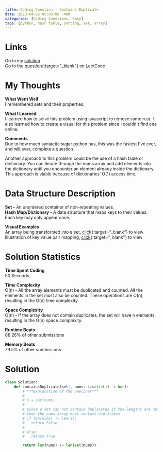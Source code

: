 ```yaml
---
title: Coding Question - Contains Duplicate
date: 2023-04-02 00:00:00 -400
categories: [Coding Questions, Easy]
tags: [python, hash table, sorting, set, array]
---
```


# Links  

Go to my [solution](#solution)  
Go to the [question](https://leetcode.com/problems/contains-duplicate/){:target="_blank"} on LeetCode  

# My Thoughts  

**What Went Well**  
I remembered sets and their properties.

**What I Learned**  
I learned how to solve this problem using javascript to remove some rust. 
I also learned how to create a visual for this problem since I couldn't find one online.

**Comments**  
Due to how much syntactic sugar python has, this was the fastest I've ever, and will ever, complete a question. 

Another approach to this problem could be the use of a hash table or dictionary. 
You can iterate through the nums array and add elements into the dictionary until you encounter an element already inside the dictionary. This approach is viable because of dictionaries' O(1) access time.

# Data Structure Description

**Set -** An unordered container of non-repeating values.  
**Hash Map/Dictionary -** A data structure that maps keys to their values. Each key may only appear once.

**Visual Examples**  
An array being transformed into a set, [click](https://drive.google.com/file/d/1LRyxh8Lfi00T58I4HRA6jOKPuO87s40F/view?usp=sharing){:target="_blank"} to view  
Illustration of key value pair mapping, [click](https://www.learnbyexample.org/wp-content/uploads/python/Dictionary-Key-Value-Pairs-Illustration.png){:target="_blank"} to view   

# Solution Statistics  

**Time Spent Coding**  
50 Seconds

**Time Complexity**  
O(n) - All the array elements must be duplicated and counted. All the elements in the set must also be counted. These operations are O(n), resulting in the O(n) time complexity.

**Space Complexity**  
O(n) - If the array does not contain duplicates, the set will have n elements, resulting in the O(n) space complexity. 

**Runtime Beats**  
88.26% of other submissions  

**Memory Beats**  
79.5% of other sumbissions  

# Solution  

```python
class Solution:
    def containsDuplicate(self, nums: List[int]) -> bool:
        # ***Explanation of the oneliner***
        #
        # s = set(nums)
        #
        # Since a set can not contain duplicates if the lengths are not equal
        # then the nums array must contain duplicates
        # if len(nums) != len(s):
        #   return False
        #
        # else:
        #   return True

        return len(nums) != len(set(nums))
```